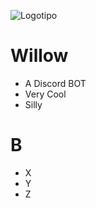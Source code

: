 ![Logotipo](source/assets/Splash.png)

# Willow
- A Discord BOT
- Very Cool
- Silly

# B
- X
- Y
- Z